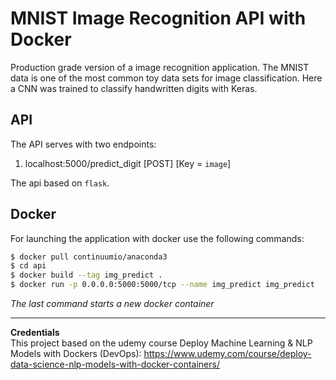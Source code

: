 # MNIST Image Recognition API with Docker
Production grade version of a image recognition application. The MNIST data is one of the most common toy data sets for image classification. Here a CNN was trained to classify handwritten digits with Keras.


## API
The API serves with two endpoints:
 1. localhost:5000/predict_digit [POST] [Key = `image`]

The api based on `flask`. 

## Docker
For launching the application  with docker use the following commands:

```bash
$ docker pull continuumio/anaconda3     
$ cd api   
$ docker build --tag img_predict . 
$ docker run -p 0.0.0.0:5000:5000/tcp --name img_predict img_predict 
```
*The last command starts a new docker container*


***
**Credentials**  
This project based on the udemy course Deploy Machine Learning & NLP Models with Dockers (DevOps): https://www.udemy.com/course/deploy-data-science-nlp-models-with-docker-containers/
